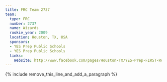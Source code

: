 ```yaml
---
title: FRC Team 2737
team:
  type: FRC
  number: 2737
  name: Wizards
  rookie_year: 2009
  location: Houston, TX, USA
  sponsors:
  - YES Prep Public Schools
  - YES Prep Public Schools
  links:
    Website: http://www.facebook.com/pages/Houston-TX/YES-Prep-FIRST-Robotics-Team-2737/219102392109
---
```


{% include remove_this_line_and_add_a_paragraph %}